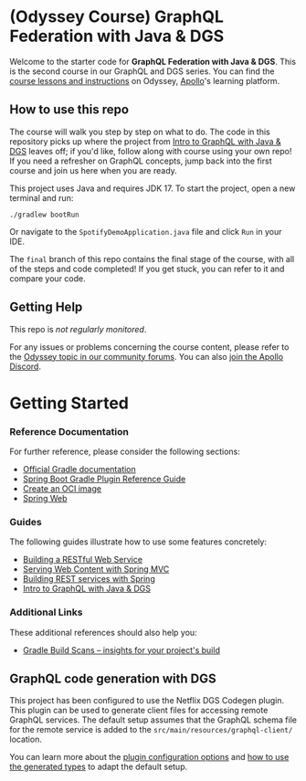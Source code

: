 # (Odyssey Course) GraphQL Federation with Java & DGS

Welcome to the starter code for **GraphQL Federation with Java & DGS**. This is the second course in our GraphQL and DGS series. You can find the [course lessons and instructions](https://apollographql.com/tutorials/dgs-federation) on Odyssey, [Apollo](https://apollographql.com)'s learning platform.

## How to use this repo

The course will walk you step by step on what to do. The code in this repository picks up where the project from [Intro to GraphQL with Java & DGS](http://apollographql.com/tutorials/intro-dgs) leaves off; if you'd like, follow along with course using your own repo! If you need a refresher on GraphQL concepts, jump back into the first course and join us here when you are ready.

This project uses Java and requires JDK 17. To start the project, open a new terminal and run:

`./gradlew bootRun`

Or navigate to the `SpotifyDemoApplication.java` file and click `Run` in your IDE.

The `final` branch of this repo contains the final stage of the course, with all of the steps and code completed! If you get stuck, you can refer to it and compare your code.

## Getting Help

This repo is _not regularly monitored_.

For any issues or problems concerning the course content, please refer to the [Odyssey topic in our community forums](https://community.apollographql.com/tags/c/help/6/odyssey). You can also [join the Apollo Discord](https://discord.gg/graphos).


# Getting Started

### Reference Documentation
For further reference, please consider the following sections:

* [Official Gradle documentation](https://docs.gradle.org)
* [Spring Boot Gradle Plugin Reference Guide](https://docs.spring.io/spring-boot/docs/3.2.0/gradle-plugin/reference/html/)
* [Create an OCI image](https://docs.spring.io/spring-boot/docs/3.2.0/gradle-plugin/reference/html/#build-image)
* [Spring Web](https://docs.spring.io/spring-boot/docs/3.2.0/reference/htmlsingle/index.html#web)

### Guides
The following guides illustrate how to use some features concretely:

* [Building a RESTful Web Service](https://spring.io/guides/gs/rest-service/)
* [Serving Web Content with Spring MVC](https://spring.io/guides/gs/serving-web-content/)
* [Building REST services with Spring](https://spring.io/guides/tutorials/rest/)
* [Intro to GraphQL with Java & DGS](https://apollographql.com/tutorials/intro-dgs)

### Additional Links
These additional references should also help you:

* [Gradle Build Scans – insights for your project's build](https://scans.gradle.com#gradle)

## GraphQL code generation with DGS

This project has been configured to use the Netflix DGS Codegen plugin.
This plugin can be used to generate client files for accessing remote GraphQL services.
The default setup assumes that the GraphQL schema file for the remote service is added to the `src/main/resources/graphql-client/` location.

You can learn more about the [plugin configuration options](https://netflix.github.io/dgs/generating-code-from-schema/#configuring-code-generation) and
[how to use the generated types](https://netflix.github.io/dgs/generating-code-from-schema/) to adapt the default setup.


